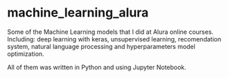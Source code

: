 # machine_learning_alura
Some of the Machine Learning models that I did at Alura online courses. Including: deep learning with keras, unsupervised learning, recomendation system, natural language processing and hyperparameters model optimization. 

All of them was written in Python and using Jupyter Notebook.

